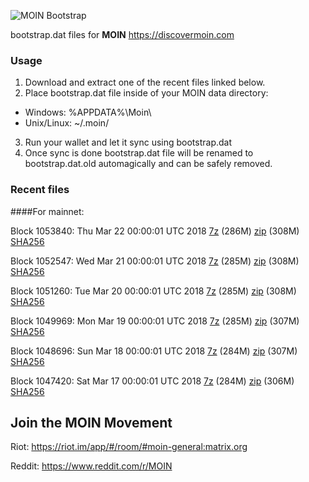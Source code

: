 ![MOIN Bootstrap](https://i.imgur.com/KjM1jMp.jpg)

bootstrap.dat files for **MOIN** https://discovermoin.com

### Usage

1. Download and extract one of the recent files linked below.
2. Place bootstrap.dat file inside of your MOIN data directory:
 - Windows: %APPDATA%\Moin\
 - Unix/Linux: ~/.moin/
3. Run your wallet and let it sync using bootstrap.dat
4. Once sync is done bootstrap.dat file will be renamed to bootstrap.dat.old automagically and can be safely removed.


### Recent files

####For mainnet:

Block 1053840: Thu Mar 22 00:00:01 UTC 2018 [7z](https://transfer.sh/H7KaW/bootstrap.dat.20180322.7z) (286M) [zip](https://transfer.sh/n74Wg/bootstrap.dat.20180322.zip) (308M) [SHA256](https://transfer.sh/G8UaZ/sha256.txt)

Block 1052547: Wed Mar 21 00:00:01 UTC 2018 [7z](https://transfer.sh/Dv0Sa/bootstrap.dat.20180321.7z) (285M) [zip](https://transfer.sh/10fprX/bootstrap.dat.20180321.zip) (308M) [SHA256](https://transfer.sh/Ny3ql/sha256.txt)

Block 1051260: Tue Mar 20 00:00:01 UTC 2018 [7z](https://transfer.sh/PVImc/bootstrap.dat.20180320.7z) (285M) [zip](https://transfer.sh/2LSSk/bootstrap.dat.20180320.zip) (308M) [SHA256](https://transfer.sh/ZWlFI/sha256.txt)

Block 1049969: Mon Mar 19 00:00:01 UTC 2018 [7z](https://transfer.sh/a9laE/bootstrap.dat.20180319.7z) (285M) [zip](https://transfer.sh/kQHxf/bootstrap.dat.20180319.zip) (307M) [SHA256](https://transfer.sh/mRtus/sha256.txt)

Block 1048696: Sun Mar 18 00:00:01 UTC 2018 [7z](https://transfer.sh/9qRfZ/bootstrap.dat.20180318.7z) (284M) [zip](https://transfer.sh/tHftI/bootstrap.dat.20180318.zip) (307M) [SHA256](https://transfer.sh/H0MRK/sha256.txt)

Block 1047420: Sat Mar 17 00:00:01 UTC 2018 [7z](https://transfer.sh/Plsif/bootstrap.dat.20180317.7z) (284M) [zip](https://transfer.sh/vOv2e/bootstrap.dat.20180317.zip) (306M) [SHA256](https://transfer.sh/3s96T/sha256.txt)

## Join the MOIN Movement

Riot: https://riot.im/app/#/room/#moin-general:matrix.org

Reddit: https://www.reddit.com/r/MOIN
